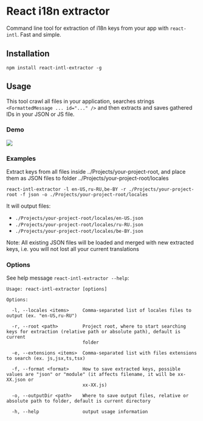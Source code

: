 # React i18n extractor
Command line tool for extraction of i18n keys from your app with `react-intl`. Fast and simple.

## Installation
`npm install react-intl-extractor -g`

## Usage
This tool crawl all files in your application, searches strings `<FormattedMessage ... id="..." />` and then 
extracts and saves gathered IDs in your JSON or JS file.

### Demo
![](https://raw.githubusercontent.com/yakimchuk/react-intl-extractor/master/docs/demo.gif)

### Examples
Extract keys from all files inside ../Projects/your-project-root, and place them as JSON files to folder ../Projects/your-project-root/locales

`react-intl-extractor -l en-US,ru-RU,be-BY -r ./Projects/your-project-root -f json -o ./Projects/your-project-root/locales`

It will output files:
* `./Projects/your-project-root/locales/en-US.json`
* `./Projects/your-project-root/locales/ru-RU.json`
* `./Projects/your-project-root/locales/be-BY.json`


Note: All existing JSON files will be loaded and merged with new extracted keys, i.e. you will not lost all your current translations

### Options
See help message `react-intl-extractor --help`:
```
Usage: react-intl-extractor [options]

Options:

  -l, --locales <items>     Comma-separated list of locales files to output (ex. "en-US,ru-RU")
  
  -r, --root <path>         Project root, where to start searching keys for extraction (relative path or absolute path), default is current 
                            folder
  
  -e, --extensions <items>  Comma-separated list with files extensions to search (ex. js,jsx,ts,tsx)
  
  -f, --format <format>     How to save extracted keys, possible values are "json" or "module" (it affects filename, it will be xx-XX.json or 
                            xx-XX.js)
  
  -o, --outputDir <path>    Where to save output files, relative or absolute path to folder, default is current directory
  
  -h, --help                output usage information
```
